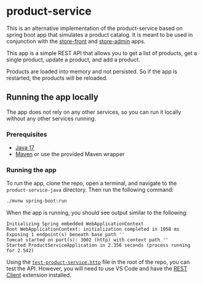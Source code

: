 # product-service

This is an alternative implementation of the product-service based on spring boot app that simulates a product catalog. It is meant to be used in conjunction with the [store-front](../store-front) and [store-admin](../store-admin/) apps.

This app is a simple REST API that allows you to get a list of products, get a single product, update a product, and add a product.

Products are loaded into memory and not persisted. So if the app is restarted, the products will be reloaded.

## Running the app locally

The app does not rely on any other services, so you can run it locally without any other services running.


### Prerequisites

- [Java 17](https://learn.microsoft.com/en-us/java/openjdk/download)
- [Maven](https://maven.apache.org/download.cgi) or use the provided Maven wrapper

### Running the app

To run the app, clone the repo, open a terminal, and navigate to the `product-service-java` directory. Then run the following command:

```bash
./mvnw spring-boot:run
```

When the app is running, you should see output similar to the following:

```text
Initializing Spring embedded WebApplicationContext
Root WebApplicationContext: initialization completed in 1058 ms
Exposing 1 endpoint(s) beneath base path ''
Tomcat started on port(s): 3002 (http) with context path ''
Started ProductServiceApplication in 2.356 seconds (process running for 2.542)
```

Using the [`test-product-service.http`](../product-service/test-product-service.http) file in the root of the repo, you can test the API. However, you will need to use VS Code and have the [REST Client](https://marketplace.visualstudio.com/items?itemName=humao.rest-client) extension installed.
